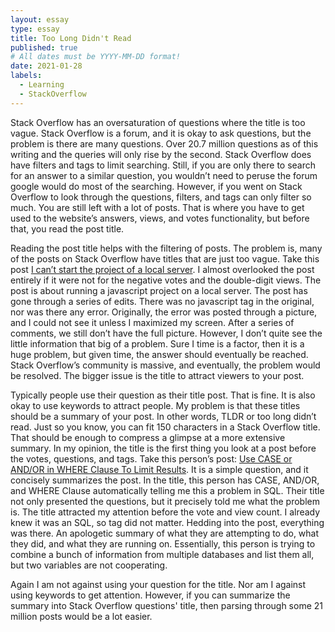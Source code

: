 ```yaml
---
layout: essay
type: essay
title: Too Long Didn't Read
published: true
# All dates must be YYYY-MM-DD format!
date: 2021-01-28
labels:
  - Learning
  - StackOverflow
---
```

   Stack Overflow has an oversaturation of questions where the title is too vague. Stack Overflow is a forum, and it is okay to ask questions, but the problem is there are many questions. Over 20.7 million questions as of this writing and the queries will only rise by the second. Stack Overflow does have filters and tags to limit searching. Still, if you are only there to search for an answer to a similar question, you wouldn’t need to peruse the forum google would do most of the searching. However, if you went on Stack Overflow to look through the questions, filters, and tags can only filter so much. You are still left with a lot of posts. That is where you have to get used to the website’s answers, views, and votes functionality, but before that, you read the post title.

   Reading the post title helps with the filtering of posts. The problem is, many of the posts on Stack Overflow have titles that are just too vague. Take this post [I can’t start the project of a local server](https://stackoverflow.com/questions/65940414/i-cant-start-the-project-on-a-local-server). I almost overlooked the post entirely if it were not for the negative votes and the double-digit views. The post is about running a javascript project on a local server. The post has gone through a series of edits. There was no javascript tag in the original, nor was there any error. Originally, the error was posted through a picture, and I could not see it unless I maximized my screen. After a series of comments, we still don’t have the full picture. However, I don’t quite see the little information that big of a problem. Sure I time is a factor, then it is a huge problem, but given time, the answer should eventually be reached. Stack Overflow’s community is massive, and eventually, the problem would be resolved. The bigger issue is the title to attract viewers to your post. 

  Typically people use their question as their title post. That is fine. It is also okay to use keywords to attract people. My problem is that these titles should be a summary of your post. In other words, TLDR or too long didn’t read. Just so you know, you can fit 150 characters in a Stack Overflow title. That should be enough to compress a glimpse at a more extensive summary. In my opinion, the title is the first thing you look at a post before the votes, questions, and tags. Take this person’s post: [Use CASE or AND/OR in WHERE Clause To Limit Results](https://stackoverflow.com/questions/65946875/use-case-or-and-or-in-where-clause-to-limit-results). It is a simple question, and it concisely summarizes the post. In the title, this person has CASE, AND/OR, and WHERE Clause automatically telling me this a problem in SQL. Their title not only presented the questions, but it precisely told me what the problem is. The title attracted my attention before the vote and view count. I already knew it was an SQL, so tag did not matter. Hedding into the post, everything was there. An apologetic summary of what they are attempting to do, what they did, and what they are running on. Essentially, this person is trying to combine a bunch of information from multiple databases and list them all, but two variables are not cooperating.
  
  Again I am not against using your question for the title. Nor am I against using keywords to get attention. However, if you can summarize the summary into Stack Overflow questions' title, then parsing through some 21 million posts would be a lot easier.
